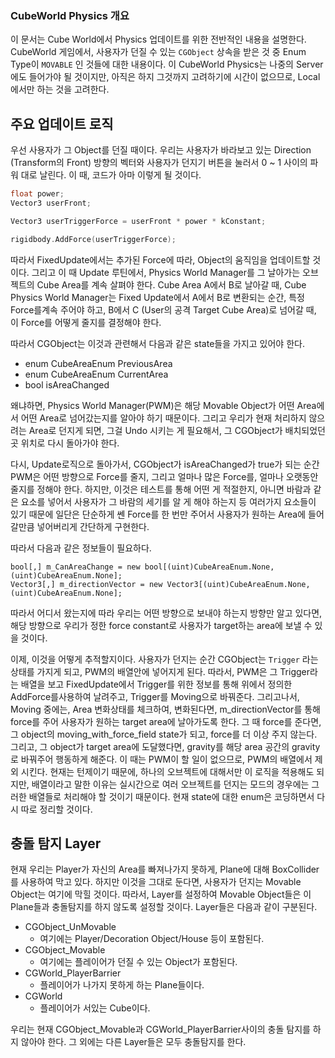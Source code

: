 ### CubeWorld Physics 개요

이 문서는 Cube World에서 Physics 업데이트를 위한 전반적인 내용을 설명한다. CubeWorld 게임에서, 사용자가 던질 수 있는 `CGObject` 상속을 받은 것 중 Enum Type이 `MOVABLE` 인 것들에 대한 내용이다. 이 CubeWorld Physics는 나중의 Server에도 들어가야 될 것이지만, 아직은 하지 그것까지 고려하기에 시간이 없으므로, Local에서만 하는 것을 고려한다.



## 주요 업데이트 로직

우선 사용자가 그 Object를 던질 때이다. 우리는 사용자가 바라보고 있는 Direction (Transform의 Front) 방향의 벡터와 사용자가 던지기 버튼을 눌러서 0 ~ 1 사이의 파워 대로 날린다. 이 때, 코드가 아마 이렇게 될 것이다.

```c++
float power;
Vector3 userFront;

Vector3 userTriggerForce = userFront * power * kConstant;

rigidbody.AddForce(userTriggerForce);
```

따라서 FixedUpdate에서는 추가된 Force에 따라, Object의 움직임을 업데이트할 것이다. 그리고 이 때 Update 루틴에서, Physics World Manager를 그 날아가는 오브젝트의 Cube Area를 계속 살펴야 한다. Cube Area A에서 B로 날아갈 때, Cube Physics World Manager는 Fixed Update에서 A에서 B로 변환되는 순간, 특정 Force를계속 주어야 하고, B에서 C (User의 공격 Target Cube Area)로 넘어갈 때, 이 Force를 어떻게 줄지를 결정해야 한다.



따라서 CGObject는 이것과 관련해서 다음과 같은 state들을 가지고 있어야 한다.

* enum CubeAreaEnum PreviousArea
* enum CubeAreaEnum CurrentArea
* bool isAreaChanged

왜냐하면, Physics World Manager(PWM)은 해당 Movable Object가 어떤 Area에서 어떤 Area로 넘어갔는지를 알아야 하기 때문이다. 그리고 우리가 현재 처리하지 않으려는 Area로 던지게 되면, 그걸 Undo 시키는 게 필요해서, 그 CGObject가 배치되었던 곳 위치로 다시 돌아가야 한다.



다시, Update로직으로 돌아가서, CGObject가 isAreaChanged가 true가 되는 순간 PWM은 어떤 방향으로 Force를 줄지, 그리고 얼마나 많은 Force를, 얼마나 오랫동안 줄지를 정해야 한다. 하지만, 이것은  테스트를 통해 어떤 게 적절한지, 아니면 바람과 같은 요소를 넣어서 사용자가 그 바람의 세기를 알 게 해야 하는지 등 여러가지 요소들이 있기 때문에 일단은 단순하게 쎈 Force를 한 번만 주어서 사용자가 원하는 Area에 들어갈만큼 넣어버리게 간단하게 구현한다.



따라서 다음과 같은 정보들이 필요하다.

```
bool[,] m_CanAreaChange = new bool[(uint)CubeAreaEnum.None, (uint)CubeAreaEnum.None];
Vector3[,] m_directionVector = new Vector3[(uint)CubeAreaEnum.None, (uint)CubeAreaEnum.None];
```



따라서 어디서 왔는지에 따라 우리는 어떤 방향으로 보내야 하는지 방향만 알고 있다면, 해당 방향으로 우리가 정한 force constant로 사용자가 target하는 area에 보낼 수 있을 것이다.



이제, 이것을 어떻게 추적할지이다. 사용자가 던지는 순간 CGObject는 `Trigger` 라는 상태를 가지게 되고, PWM의 배열안에 넣어지게 된다. 따라서, PWM은 그 Trigger라는 배열을 보고 FixedUpdate에서 Trigger를 위한 정보를 통해 위에서 정의한 AddForce를사용하여 날려주고, Trigger를 Moving으로 바꿔준다. 그리고나서, Moving 중에는, Area 변화상태를 체크하여, 변화된다면, m_directionVector를 통해 force를 주어 사용자가 원하는 target area에 날아가도록 한다. 그 때 force를 준다면, 그 object의 moving_with_force_field state가 되고, force를 더 이상 주지 않는다. 그리고, 그 object가 target area에 도달했다면, gravity를 해당 area 공간의 gravity로 바꿔주어 행동하게 해준다. 이 때는 PWM이 할 일이 없으므로, PWM의 배열에서 제외 시킨다. 현재는 턴제이기 때문에, 하나의 오브젝트에 대해서만 이 로직을 적용해도 되지만, 배열이라고 말한 이유는 실시간으로 여러 오브젝트를 던지는 모드의 경우에는 그러한 배열들로 처리해야 할 것이기 때문이다. 현재 state에 대한 enum은 코딩하면서 다시 따로 정리할 것이다.



## 충돌 탐지 Layer

현재 우리는 Player가 자신의 Area를 빠져나가지 못하게, Plane에 대해 BoxCollider를 사용하여 막고 있다. 하지만 이것을 그대로 둔다면, 사용자가 던지는 Movable Object는 여기에 막힐 것이다. 따라서, Layer를 설정하여 Movable Object들은 이 Plane들과 충돌탐지를 하지 않도록 설정할 것이다. Layer들은 다음과 같이 구분된다.

* CGObject_UnMovable
  * 여기에는 Player/Decoration Object/House 등이 포함된다.
* CGObject_Movable
  * 여기에는 플레이어가 던질 수 있는 Object가 포함된다.
* CGWorld_PlayerBarrier
  * 플레이어가 나가지 못하게 하는 Plane들이다.
* CGWorld
  * 플레이어가 서있는 Cube이다.

우리는 현재 CGObject_Movable과 CGWorld_PlayerBarrier사이의 충돌 탐지를 하지 않아야 한다. 그 외에는 다른 Layer들은 모두 충돌탐지를 한다.